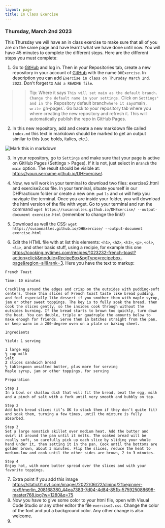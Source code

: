 ```yaml
---
layout: page
title: In Class Exercise  
---
```


### Thursday, March 2nd 2023 

This Thursday we will have an in class exercise to make sure that all of you are on the same page and have learnt what we have done until now. You will have 45 minutes to complete the different steps. Here are the different steps you must complete: 

1. Go to [GitHub](https://github.com/) and log in. Then in your Repositories tab, create a new repository in your account of [GitHub](https://github.com/) with the name `DHExercise`. In description you can add `Exercise in class on Thursday March 2nd, 2023`. Don't forget to `Add a README file`. 

>> Tip: Where it says `This will set main as the default branch. Change the default name in your settings.` Click on `Settings" and in the `Repository default branch` where it says `main`, write `gh-pages`. Go back to your repository tab where you where creating the new repository and refresh it. This will automatically publish the repo in GitHub Pages. 

2. In this new repository, add and create a new markdown file called `index.md` this text in markdown should be marked to get an output similar to this (use bolds, italics, etc.). 

![Mark this in markdown](https://github.com/susannalles/tutorials/blob/main/docs/img/result_pdf.png?raw=true)

3. In your repository, go to `Settings` and make sure that your page is active on GitHub Pages (Settings > Pages). If it is not, just select in `Branch` the `main` option. The result should be visible at:  <https://yourusername.github.io/DHExercise/>. 

4. Now, we will work in your terminal to download two files: exercise2.html and exercise2.css file. In your terminal, situate yourself in our DHPracticum folder or create a new one: `pwd` `ls` and `cd` will help you navigate the terminal. Once you are inside your folder, you will download the html version of the file with wget.  Go to your terminal and run the command `wget https://susannalles.github.io/DHExercise/ --output-document exercise.html` (remember to change the link!)
5. Download as well the CSS: `wget https://susannalles.github.io/DHExercise/ --output-document exercise.html`
6. Edit the HTML file with at list this elements: `<h1>`, `<h2>`, `<h3>`, `<p>`, `<ol>`, `<li>`, and other basic stuff, using a recipie, for example this one <https://cooking.nytimes.com/recipes/1023232-french-toast?action=click&module=RecipeBox&pgType=recipebox-page&region=all&rank=3>. Here you have the text to markup: 

```
French Toast

Time: 10 minutes
    
Crackling around the edges and crisp on the outsides with pudding-soft centers, these thin slices of French toast taste like bread pudding, and feel especially like dessert if you smother them with maple syrup, jam or other sweet toppings. The key is to fully soak the bread, then cook the slices gently, so the insides cook through without the outsides burning. If the bread starts to brown too quickly, turn down the heat. You can double, triple or quadruple the amounts below to make enough for friends. Serve them in batches straight from the pan, or keep warm in a 200-degree oven on a plate or baking sheet.

Ingredients

Yield: 1 serving

1 large egg
¼ cup milk
Salt
2 slices sandwich bread
½ tablespoon unsalted butter, plus more for serving
Maple syrup, jam or other toppings, for serving

Preparation

Step 1
In a bowl or shallow dish that will fit the bread, beat the egg, milk and a pinch of salt with a fork until very smooth and bubbly on top.

Step 2
Add both bread slices (it’s OK to stack them if they don’t quite fit) and soak them, turning a few times, until the mixture is fully absorbed.

Step 3
Set a large nonstick skillet over medium heat. Add the butter and swirl it around the pan until it melts. The soaked bread will be really soft, so carefully pick up each slice by sliding your whole hand under it, then setting it in the pan. Cook until the bottoms are golden brown, about 3 minutes. Flip the slices, reduce the heat to medium-low and cook until the other sides are brown, 2 to 3 minutes.

Step 4
Enjoy hot, with more butter spread over the slices and with your favorite toppings.  
```
7. Extra point if you add this image <https://static01.nyt.com/images/2022/06/22/dining/21beginner-rex9/merlin_208168380_44ea7383-7d04-4d84-851b-575925088698-master768.jpg?w=1280&q=75>
8. Now you have to give some color to your html file, open with Visual Code Studio or any other editor the file `exercise2.css`. Change the color of the font and put a background color. Any other change is also welcome. 
9.  
